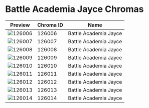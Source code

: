 # Battle Academia Jayce Chromas

| Preview | Chroma ID | Name |
|---------|-----------|------|
| ![126006](https://raw.communitydragon.org/latest/plugins/rcp-be-lol-game-data/global/default/v1/champion-chroma-images/126/126006.png) | 126006 | Battle Academia Jayce |
| ![126007](https://raw.communitydragon.org/latest/plugins/rcp-be-lol-game-data/global/default/v1/champion-chroma-images/126/126007.png) | 126007 | Battle Academia Jayce |
| ![126008](https://raw.communitydragon.org/latest/plugins/rcp-be-lol-game-data/global/default/v1/champion-chroma-images/126/126008.png) | 126008 | Battle Academia Jayce |
| ![126009](https://raw.communitydragon.org/latest/plugins/rcp-be-lol-game-data/global/default/v1/champion-chroma-images/126/126009.png) | 126009 | Battle Academia Jayce |
| ![126010](https://raw.communitydragon.org/latest/plugins/rcp-be-lol-game-data/global/default/v1/champion-chroma-images/126/126010.png) | 126010 | Battle Academia Jayce |
| ![126011](https://raw.communitydragon.org/latest/plugins/rcp-be-lol-game-data/global/default/v1/champion-chroma-images/126/126011.png) | 126011 | Battle Academia Jayce |
| ![126012](https://raw.communitydragon.org/latest/plugins/rcp-be-lol-game-data/global/default/v1/champion-chroma-images/126/126012.png) | 126012 | Battle Academia Jayce |
| ![126013](https://raw.communitydragon.org/latest/plugins/rcp-be-lol-game-data/global/default/v1/champion-chroma-images/126/126013.png) | 126013 | Battle Academia Jayce |
| ![126014](https://raw.communitydragon.org/latest/plugins/rcp-be-lol-game-data/global/default/v1/champion-chroma-images/126/126014.png) | 126014 | Battle Academia Jayce |